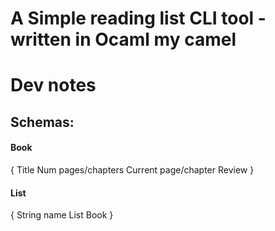 # A Simple reading list CLI tool - written in Ocaml my camel 


# Dev notes

## Schemas:  


#### Book  

{
    Title 
    Num pages/chapters
    Current page/chapter
    Review
}
#### List 
{
    String name
    List Book 
}

